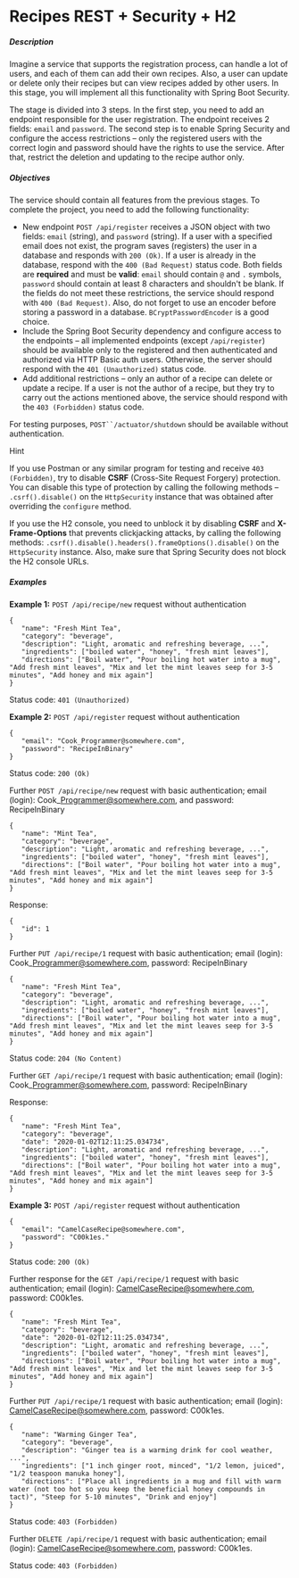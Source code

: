 # Recipes REST + Security + H2

##### Description

Imagine a service that supports the registration process, can handle a lot of users, and each of them can add their own recipes. Also, a user can update or delete only their recipes but can view recipes added by other users. In this stage, you will implement all this functionality with Spring Boot Security.

The stage is divided into 3 steps. In the first step, you need to add an endpoint responsible for the user registration. The endpoint receives 2 fields: `email` and `password`. The second step is to enable Spring Security and configure the access restrictions – only the registered users with the correct login and password should have the rights to use the service. After that, restrict the deletion and updating to the recipe author only.

##### Objectives

The service should contain all features from the previous stages. To complete the project, you need to add the following functionality:

*   New endpoint `POST /api/register` receives a JSON object with two fields: `email` (string), and `password` (string). If a user with a specified email does not exist, the program saves (registers) the user in a database and responds with `200 (Ok)`. If a user is already in the database, respond with the `400 (Bad Request)` status code. Both fields are **required** and must be **valid**: `email` should contain `@` and `.` symbols, `password` should contain at least 8 characters and shouldn't be blank. If the fields do not meet these restrictions, the service should respond with `400 (Bad Request)`. Also, do not forget to use an encoder before storing a password in a database. `BCryptPasswordEncoder` is a good choice.
*   Include the Spring Boot Security dependency and configure access to the endpoints – all implemented endpoints (except `/api/register`) should be available only to the registered and then authenticated and authorized via HTTP Basic auth users. Otherwise, the server should respond with the `401 (Unauthorized)` status code.
*   Add additional restrictions – only an author of a recipe can delete or update a recipe. If a user is not the author of a recipe, but they try to carry out the actions mentioned above, the service should respond with the `403 (Forbidden)` status code.

For testing purposes, `POST``/actuator/shutdown` should be available without authentication.

Hint

If you use Postman or any similar program for testing and receive `403 (Forbidden)`, try to disable **CSRF** (Cross-Site Request Forgery) protection. You can disable this type of protection by calling the following methods – `.csrf().disable()` on the `HttpSecurity` instance that was obtained after overriding the `configure` method.

If you use the H2 console, you need to unblock it by disabling **CSRF** and **X-Frame-Options** that prevents clickjacking attacks, by calling the following methods: `.csrf().disable().headers().frameOptions().disable()` on the `HttpSecurity` instance. Also, make sure that Spring Security does not block the H2 console URLs.

##### Examples

**Example 1:** `POST /api/recipe/new` request without authentication

    {
       "name": "Fresh Mint Tea",
       "category": "beverage",
       "description": "Light, aromatic and refreshing beverage, ...",
       "ingredients": ["boiled water", "honey", "fresh mint leaves"],
       "directions": ["Boil water", "Pour boiling hot water into a mug", "Add fresh mint leaves", "Mix and let the mint leaves seep for 3-5 minutes", "Add honey and mix again"]
    }

Status code: `401 (Unauthorized)`

**Example 2:** `POST /api/register` request without authentication

    {
       "email": "Cook_Programmer@somewhere.com",
       "password": "RecipeInBinary"
    }

Status code: `200 (Ok)`

Further `POST /api/recipe/new` request with basic authentication; email (login): Cook\_Programmer@somewhere.com, and password: RecipeInBinary

    {
       "name": "Mint Tea",
       "category": "beverage",
       "description": "Light, aromatic and refreshing beverage, ...",
       "ingredients": ["boiled water", "honey", "fresh mint leaves"],
       "directions": ["Boil water", "Pour boiling hot water into a mug", "Add fresh mint leaves", "Mix and let the mint leaves seep for 3-5 minutes", "Add honey and mix again"]
    }

Response:

    {
       "id": 1
    }

Further `PUT /api/recipe/1` request with basic authentication; email (login): Cook\_Programmer@somewhere.com, password: RecipeInBinary

    {
       "name": "Fresh Mint Tea",
       "category": "beverage",
       "description": "Light, aromatic and refreshing beverage, ...",
       "ingredients": ["boiled water", "honey", "fresh mint leaves"],
       "directions": ["Boil water", "Pour boiling hot water into a mug", "Add fresh mint leaves", "Mix and let the mint leaves seep for 3-5 minutes", "Add honey and mix again"]
    }

Status code: `204 (No Content)`

Further `GET /api/recipe/1` request with basic authentication; email (login): Cook\_Programmer@somewhere.com, password: RecipeInBinary

Response:

    {
       "name": "Fresh Mint Tea",
       "category": "beverage",
       "date": "2020-01-02T12:11:25.034734",
       "description": "Light, aromatic and refreshing beverage, ...",
       "ingredients": ["boiled water", "honey", "fresh mint leaves"],
       "directions": ["Boil water", "Pour boiling hot water into a mug", "Add fresh mint leaves", "Mix and let the mint leaves seep for 3-5 minutes", "Add honey and mix again"]
    }

**Example 3:** `POST /api/register` request without authentication

    {
       "email": "CamelCaseRecipe@somewhere.com",
       "password": "C00k1es."
    }

Status code: `200 (Ok)`

Further response for the `GET /api/recipe/1` request with basic authentication; email (login): CamelCaseRecipe@somewhere.com, password: C00k1es.

    {
       "name": "Fresh Mint Tea",
       "category": "beverage",
       "date": "2020-01-02T12:11:25.034734",
       "description": "Light, aromatic and refreshing beverage, ...",
       "ingredients": ["boiled water", "honey", "fresh mint leaves"],
       "directions": ["Boil water", "Pour boiling hot water into a mug", "Add fresh mint leaves", "Mix and let the mint leaves seep for 3-5 minutes", "Add honey and mix again"]
    }

Further `PUT /api/recipe/1` request with basic authentication; email (login): CamelCaseRecipe@somewhere.com, password: C00k1es.

    {
       "name": "Warming Ginger Tea",
       "category": "beverage",
       "description": "Ginger tea is a warming drink for cool weather, ...",
       "ingredients": ["1 inch ginger root, minced", "1/2 lemon, juiced", "1/2 teaspoon manuka honey"],
       "directions": ["Place all ingredients in a mug and fill with warm water (not too hot so you keep the beneficial honey compounds in tact)", "Steep for 5-10 minutes", "Drink and enjoy"]
    }

Status code: `403 (Forbidden)`

Further `DELETE /api/recipe/1` request with basic authentication; email (login): CamelCaseRecipe@somewhere.com, password: C00k1es.

Status code: `403 (Forbidden)`
